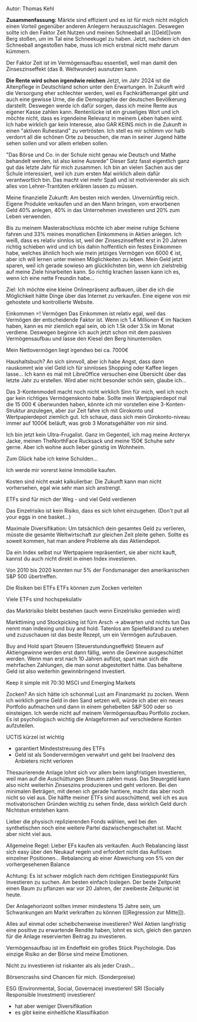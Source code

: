 Autor: Thomas Kehl

**Zusammenfassung:**
Märkte sind effizient und es ist für mich nicht möglich einen Vorteil gegenüber anderen Anlegern herauszuschlagen. Deswegen sollte ich den Faktor Zeit Nutzen und meinen Schneeball an [[Geld]]vom Berg stoßen, um im Tal eine Schneekugel zu haben. Jetzt, nachdem ich den Schneeball angestoßen habe, muss ich mich erstmal nicht mehr darum kümmern.

Der Faktor Zeit ist im Vermögensaufbau essentiell, weil man damit den Zinseszinseffekt (das 8. Weltwunder) ausnutzen kann. 

**Die Rente wird schon irgendwie reichen**
Jetzt, im Jahr 2024 ist die Altenpflege in Deutschland schon unter den Erwartungen. In Zukunft wird die Versorgung eher schlechter werden, weil es Fachkräftemangel gibt und auch eine gewisse Urne, die die Demographie der deutschen Bevölkerung darstellt. Deswegen werde ich dafür sorgen, dass ich meine Rente aus eigener Kasse zahlen kann. Rentenlücke ist ein gruseliges Wort und ich möchte nicht, dass es irgendeine Relevanz in meinem Leben haben wird. Ich habe wirklich gar kein Interesse, also GAR KEINS mich in die Zukunft in einen "aktiven Ruhestand" zu vertrösten. Ich stell es mir schlimm vor halb verdorrt all die schönen Orte zu besuchen, die man in seiner Jugend hätte sehen sollen und vor allem erleben sollen. 

"Das Börse und Co. in der Schule nicht genau wie Deutsch und Mathe behandelt werden, ist also keine Ausrede"
Dieser Satz fasst eigentlich ganz gut das letzte Jahr für mich zusammen. Ich bin an vielen Sachen aus der Schule interessiert, weil ich zum ersten Mal wirklich allein dafür verantwortlich bin. Das macht viel mehr Spaß und ist motivierender als sich alles von Lehrer-Trantüten erklären lassen zu müssen. 


Meine finanzielle Zukunft: 
Am besten reich werden. Unvernünftig reich. Eigene Produkte verkaufen und an den Mann bringen, vom erworbenen Geld 40% anlegen, 40% in das Unternehmen investieren und 20% zum Leben verwenden. 


Bis zu meinem Masterabschluss möchte ich aber meine ruhige Schiene fahren und 33% meines monatlichen Einkommens in Aktien anlegen. Ich weiß, dass es relativ sinnlos ist, weil der Zinseszinseffekt erst in 20 Jahren richtig schieben wird und ich bis dahin hoffentlich ein festes Einkommen habe, welches ähnlich hoch wie mein jetziges Vermögen von 6000 € ist, aber ich will lernen unter meinen Möglichkeiten zu leben. Mein Geld jetzt sparen, weil ich gerade sowieso am glücklichsten bin, wenn ich zielstrebig auf meine Ziele hinarbeiten kann. So richtig krachen lassen kann ich es, wenn ich eine nette Freundin habe...

Ziel: 
Ich möchte eine kleine Onlinepräsenz aufbauen, über die ich die Möglichkeit hätte Dinge über das Internet zu verkaufen. Eine eigene von mir gehostete und kontrollierte Website. 


Einkommen =! Vermögen
Das Einkommen ist relativ egal, weil das Vermögen der entscheidende Faktor ist. Wenn ich 1.4 Millionen € im Nacken haben, kann es mir ziemlich egal sein, ob ich 1.5k oder  3.5k im Monat verdiene. Deswegen beginne ich auch jetzt schon mit dem passiven Vermögensaufbau und lasse den Kiesel den Berg hinunterrollen. 

Mein Nettovermögen liegt irgendwo bei ca. 7000€ 


Haushaltsbuch?
An sich sinnvoll, aber ich habe Angst, dass dann rauskommt wie viel Geld ich für sinnloses Shopping oder Kaffee liegen lasse... Ich kann es mal mit LibreOffice versuchen eine Übersicht über das letzte Jahr zu erstellen. Wird aber nicht besonder schön sein, glaube ich...

Das 3-Kontenmodell macht noch nicht wirklich Sinn für mich, weil ich noch gar kein richtiges Vermögenskonto habe. Sollte mein Wertpapierdepot mal die 15 000 € überwunden haben, könnte ich mir vorstellen eine 3-Konten-Struktur anzulegen, aber zur Zeit fahre ich mit Girokonto und Wertpapierdepot ziemlich gut. Ich schaue, dass sich mein Girokonto-niveau immer auf 1000€ beläuft, was grob 3 Monatsgehälter von mir sind. 


Ich bin jetzt kein Ultra-Frugalist. Ganz im Gegenteil, ich mag meine Arcteryx Jacke, meinen TheNorthFace Rucksack und meine 150€ Schuhe sehr gerne. Aber ich wohne auch lieber günstig im Wohnheim. 

Zum Glück habe ich keine Schulden...


Ich werde mir vorerst keine Immobilie kaufen. 

Kosten sind nicht exakt kalkulierbar. Die Zukunft kann man nicht vorhersehen, egal wie sehr man sich anstrengt. 


ETFs sind für mich der Weg - und viel Geld verdienen

Das Einzelrisiko ist kein Risiko, dass es sich lohnt einzugehen. (Don't put all your eggs in one basket...)

Maximale Diversifikation: Um tatsächlich dein gesamtes Geld zu verlieren, müsste die gesamte Weltwirtschaft zur gleichen Zeit pleite gehen. Sollte es soweit kommen, hat man andere Probleme als das Aktiendepot.


Da ein Index selbst nur Wertpapiere repräsentiert, sie aber nicht kauft, kannst du auch nicht direkt in einen Index investieren. 

Von 2010 bis 2020 konnten nur 5% der Fondsmanager den amerikanischen S&P 500 übertreffen. 



Die Risiken bei ETFs
ETFs können zum Zocken verleiten

Viele ETFs sind hochspekulativ

das Marktrisiko bleibt bestehen (auch wenn Einzelrisiko gemieden wird)


Markttiming und Stockpicking ist fürn Arsch -> abwarten und nichts tun
Das nennt man indexing und buy and hold.
Tatenlos am Spielfeldrand zu stehen und zuzuschauen ist das beste Rezept, um ein Vermögen aufzubauen. 

Buy and Hold spart Steuern (Steuerstundungseffekt)
Steuern auf Aktiengewinne werden erst dann fällig, wenn die Gewinne ausgeschüttet werden. Wenn man erst nach 10 Jahren auflöst, spart man sich die mehrfachen Zahlungen, die man sonst abgestottert hätte. Das behaltene Geld ist also weiterhin gewinnbringend investiert. 


Keep it simple mit 70:30 MSCI und Emerging Markets


Zocken?
An sich hätte ich schonmal Lust am Finanzmarkt zu zocken. Wenn ich wirklich gerne Geld in den Sand setzen will, würde ich aber ein neues Portfolio aufmachen und dann in einem gehebelten S&P 500 oder so einsteigen. Ich werde nicht auf meinem Vermögensaufbau Portfolio zocken. Es ist psychologisch wichtig die Anlageformen auf verschiedene Konten aufzuteilen. 


UCTIS kürzel ist wichtig
- garantiert Mindeststreuung des ETFs
- Geld ist als Sondervermögen verwahrt und geht bei Insolvenz des Anbieters nicht verloren


Thesaurierende Anlage lohnt sich vor allem beim langfristigen Investieren, weil man auf die Auschüttungen Steuern zahlen muss. Das Steuergeld kann also nicht weiterhin Zinseszins produzieren und geht verloren. Bei den minimalen Beträgen, mit denen ich gerade hantiere, macht das aber noch nicht so viel aus. Die hälfte meiner ETFs sind ausschüttend, weil ich es aus motivatorischen Gründen wichtig zu sehen finde, dass wirklich Geld durch Nichtstun entstehen kann. 

Lieber die physisch replizierenden Fonds wählen, weil bei den synthetischen noch eine weitere Partei dazwischengeschaltet ist. Macht aber nicht viel aus. 


Allgemeine Regel:
Lieber EFs kaufen als verkaufen. Auch Rebalancing lässt sich easy über den Neukauf regeln und erfordert nicht das Auflösen einzelner Positionen... Rebalancing ab einer Abweichung von 5% von der vorhergesehenen Balance


Achtung: Es ist schwer möglich nach dem richtigen Einstiegspunkt fürs Investieren zu suchen. Am besten einfach loslegen. Der beste Zeitpunkt einen Baum zu pflanzen war vor 20 Jahren, der zweibeste Zeitpunkt ist heute.

Der Anlagehorizont sollten immer mindestens 15 Jahre sein, um Schwankungen am Markt verkraften zu können ([[Regression zur Mitte]]).


Alles auf einmal oder scheibchenweise investieren?
Weil Aktien langfristig eine positive zu erwartende Rendite haben, lohnt es sich, gleich den ganzen für die Anlage reservierten Beitrag zu investieren. 


Vermögensaufbau ist im Endeffekt ein großes Stück Psychologie. 
Das einzige Risiko an der Börse sind meine Emotionen. 


Nicht zu investieren ist riskanter als als jeder Crash...

Börsencrashs sind Chancen für mich. (Sonderpreise)

ESG (Environmental, Social, Governace) investieren!
SRI (Socially Responsible Investment) investieren!
- hat aber weniger Diversifikation 
- es gibt keine einheitliche Klassifikation



















